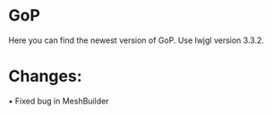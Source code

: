 # GoP
Here you can find the newest version of GoP. Use lwjgl version 3.3.2.

# Changes:
• Fixed bug in MeshBuilder<br />
